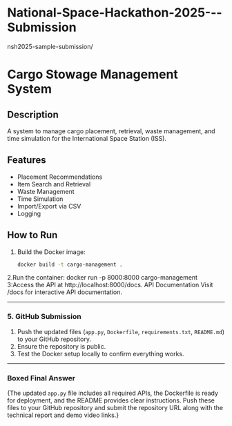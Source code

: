 # National-Space-Hackathon-2025---Submission
nsh2025-sample-submission/
# Cargo Stowage Management System

## Description
A system to manage cargo placement, retrieval, waste management, and time simulation for the International Space Station (ISS).

## Features
- Placement Recommendations
- Item Search and Retrieval
- Waste Management
- Time Simulation
- Import/Export via CSV
- Logging

## How to Run
1. Build the Docker image:
   ```bash
   docker build -t cargo-management .
2.Run the container:
docker run -p 8000:8000 cargo-management
3:Access the API at http://localhost:8000/docs.
API Documentation
Visit /docs for interactive API documentation.
 
---

### **5. GitHub Submission**
1. Push the updated files (`app.py`, `Dockerfile`, `requirements.txt`, `README.md`) to your GitHub repository.
2. Ensure the repository is public.
3. Test the Docker setup locally to confirm everything works.

---

### **Boxed Final Answer**
{The updated `app.py` file includes all required APIs, the Dockerfile is ready for deployment, and the README provides clear instructions. Push these files to your GitHub repository and submit the repository URL along with the technical report and demo video links.}
